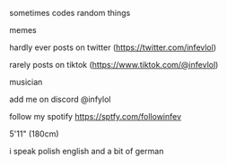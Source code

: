 sometimes codes random things

memes

hardly ever posts on twitter (https://twitter.com/infevlol)

rarely posts on tiktok (https://www.tiktok.com/@infevlol)

musician

add me on discord @infylol

follow my spotify https://sptfy.com/followinfev

5'11" (180cm)

i speak polish english and a bit of german

